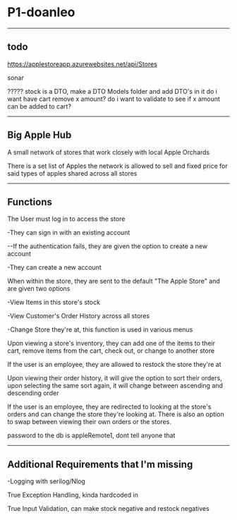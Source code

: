 # P1-doanleo

---
todo
---

https://applestoreapp.azurewebsites.net/api/Stores


sonar



?????
stock is a DTO, make a DTO Models folder and add DTO's in it
do i want have cart remove x amount? 
do i want to validate to see if x amount can be added to cart?

------------------
Big Apple Hub
------------------
A small network of stores that work closely with local Apple Orchards

There is a set list of Apples the network is allowed to sell and fixed price for said types of apples shared across all stores

------------------
Functions
------------------
The User must log in to access the store

-They can sign in with an existing account

--If the authentication fails, they are given the option to create a new account

-They can create a new account

When within the store, they are sent to the default "The Apple Store" and are given two options


-View Items in this store's stock

-View Customer's Order History across all stores

-Change Store they're at, this function is used in various menus


Upon viewing a store's inventory, they can add one of the items to their cart, remove items from the cart, check out, or change to another store

If the user is an employee, they are allowed to restock the store they're at

Upon viewing their order history, it will give the option to sort their orders, upon selecting the same sort again, it will change between ascending and descending order

If the user is an employee, they are redirected to looking at the store's orders and can change the store they're looking at. There is also an option to swap between viewing their own orders or the stores.

password to the db is appleRemote1, dont tell anyone that

------------------
Additional Requirements that I'm missing
------------------


-Logging with serilog/Nlog

True Exception Handling, kinda hardcoded in

True Input Validation, can make stock negative and restock negatives